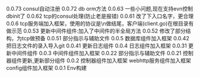 0.0.73
	consul自动注册
0.0.72
	db orm方法
0.0.63
	一些小问题,现在支持evn控制dbinit了
0.0.62
	tcp的consul处理(防止老是报错)
0.0.61
	改了下入口名字，更合理
0.0.6
	tcp服务端加入框架，使用的协议是\n做结尾，客户端(client.go)在根目录有做示范
0.0.53
	更新中间件组件:加入了中间件的半全局方法
0.0.52
	修改了部分结构，为tcp做预备
0.0.51
	部分指示与辅助文件
0.0.5
	数据库组件加入框架
0.0.42
	把日志文件的录入导入git
0.0.41
	更新日志组件
0.0.4
	日志组件加入框架
0.0.31
	更新中间件组件
0.0.3
	中间件组件加入框架
0.0.22
	部分指示与辅助文件
0.0.21
	控制器组件更新,更新部分组件
0.0.2
	控制器组件加入框架
	webhttp服务组件加入框架
	config组件加入框架
0.0.1
	Env构建